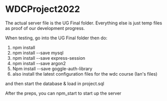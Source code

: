 # WDCProject2022

The actual server file is the UG Final folder.
Everything else is just temp files as proof of our development progress.

When testing, go into the UG Final folder
then do:
1. npm install
2. npm install --save mysql
3. npm install --save express-session
4. npm install --save argon2
5. Npm install --save goggle-auth-library
6. also install the latest configuration files for the wdc course (Ian's files)

and then start the database & load in project.sql

After the preps, you can npm_start to start up the server

